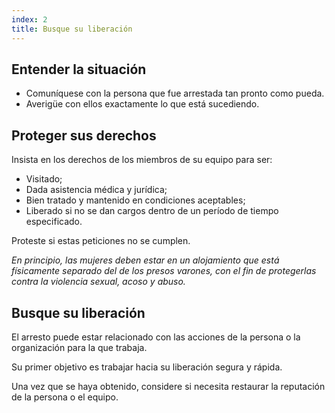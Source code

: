 ```yaml
---
index: 2
title: Busque su liberación
---
```

## Entender la situación

*   Comuníquese con la persona que fue arrestada tan pronto como pueda.
*   Averigüe con ellos exactamente lo que está sucediendo.

## Proteger sus derechos

Insista en los derechos de los miembros de su equipo para ser:

*   Visitado;
*   Dada asistencia médica y jurídica;
*   Bien tratado y mantenido en condiciones aceptables;
*   Liberado si no se dan cargos dentro de un período de tiempo especificado.

Proteste si estas peticiones no se cumplen.

*En principio, las mujeres deben estar
en un alojamiento que está físicamente separado del
de los presos varones, con el fin de protegerlas contra la violencia sexual,
acoso y abuso.*

## Busque su liberación

El arresto puede estar relacionado con las acciones de la persona o la organización para la que trabaja.

Su primer objetivo es trabajar hacia su liberación segura y rápida.

Una vez que se haya obtenido, considere si necesita restaurar la reputación de la persona o el equipo.